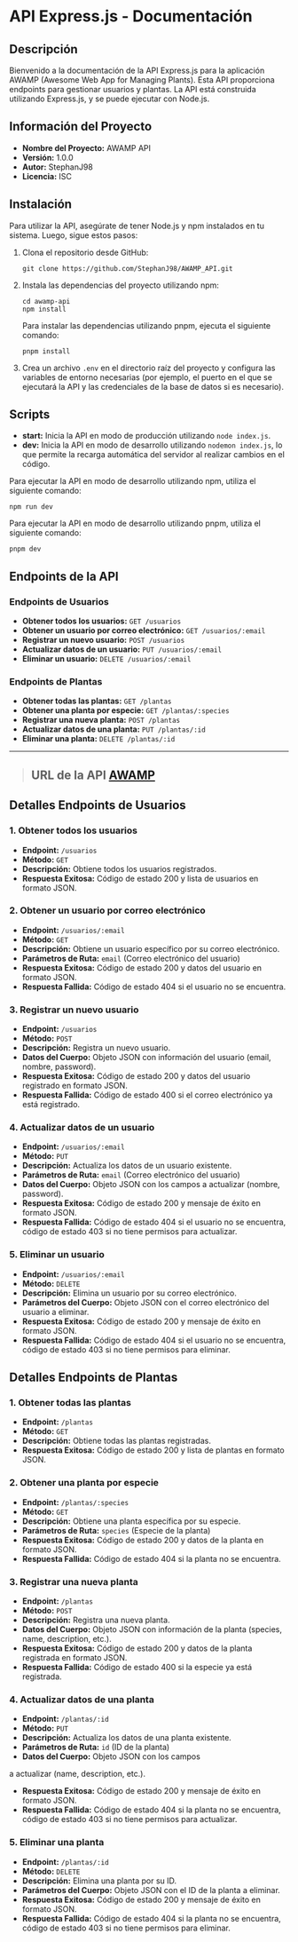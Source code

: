 # API Express.js - Documentación

## Descripción
Bienvenido a la documentación de la API Express.js para la aplicación AWAMP (Awesome Web App for Managing Plants). Esta API proporciona endpoints para gestionar usuarios y plantas. La API está construida utilizando Express.js, y se puede ejecutar con Node.js.

## Información del Proyecto

- **Nombre del Proyecto:** AWAMP API
- **Versión:** 1.0.0
- **Autor:** StephanJ98
- **Licencia:** ISC

## Instalación
Para utilizar la API, asegúrate de tener Node.js y npm instalados en tu sistema. Luego, sigue estos pasos:

1. Clona el repositorio desde GitHub:
   ```
   git clone https://github.com/StephanJ98/AWAMP_API.git
   ```

2. Instala las dependencias del proyecto utilizando npm:
   ```
   cd awamp-api
   npm install
   ```

   Para instalar las dependencias utilizando pnpm, ejecuta el siguiente comando:
   ```
   pnpm install
   ```

3. Crea un archivo `.env` en el directorio raíz del proyecto y configura las variables de entorno necesarias (por ejemplo, el puerto en el que se ejecutará la API y las credenciales de la base de datos si es necesario).

## Scripts

- **start:** Inicia la API en modo de producción utilizando `node index.js`.
- **dev:** Inicia la API en modo de desarrollo utilizando `nodemon index.js`, lo que permite la recarga automática del servidor al realizar cambios en el código.

Para ejecutar la API en modo de desarrollo utilizando npm, utiliza el siguiente comando:
```
npm run dev
```

Para ejecutar la API en modo de desarrollo utilizando pnpm, utiliza el siguiente comando:
```
pnpm dev
```

## Endpoints de la API

### Endpoints de Usuarios
- **Obtener todos los usuarios:** `GET /usuarios`
- **Obtener un usuario por correo electrónico:** `GET /usuarios/:email`
- **Registrar un nuevo usuario:** `POST /usuarios`
- **Actualizar datos de un usuario:** `PUT /usuarios/:email`
- **Eliminar un usuario:** `DELETE /usuarios/:email`

### Endpoints de Plantas
- **Obtener todas las plantas:** `GET /plantas`
- **Obtener una planta por especie:** `GET /plantas/:species`
- **Registrar una nueva planta:** `POST /plantas`
- **Actualizar datos de una planta:** `PUT /plantas/:id`
- **Eliminar una planta:** `DELETE /plantas/:id`

---

> ## URL de la API [AWAMP](https://awamp-api.vercel.app)

## Detalles Endpoints de Usuarios 

### 1. Obtener todos los usuarios
  - **Endpoint:** `/usuarios`
  - **Método:** `GET`
  - **Descripción:** Obtiene todos los usuarios registrados.
  - **Respuesta Exitosa:** Código de estado 200 y lista de usuarios en formato JSON.
  
### 2. Obtener un usuario por correo electrónico
  - **Endpoint:** `/usuarios/:email`
  - **Método:** `GET`
  - **Descripción:** Obtiene un usuario específico por su correo electrónico.
  - **Parámetros de Ruta:** `email` (Correo electrónico del usuario)
  - **Respuesta Exitosa:** Código de estado 200 y datos del usuario en formato JSON.
  - **Respuesta Fallida:** Código de estado 404 si el usuario no se encuentra.

### 3. Registrar un nuevo usuario
  - **Endpoint:** `/usuarios`
  - **Método:** `POST`
  - **Descripción:** Registra un nuevo usuario.
  - **Datos del Cuerpo:** Objeto JSON con información del usuario (email, nombre, password).
  - **Respuesta Exitosa:** Código de estado 200 y datos del usuario registrado en formato JSON.
  - **Respuesta Fallida:** Código de estado 400 si el correo electrónico ya está registrado.

### 4. Actualizar datos de un usuario
  - **Endpoint:** `/usuarios/:email`
  - **Método:** `PUT`
  - **Descripción:** Actualiza los datos de un usuario existente.
  - **Parámetros de Ruta:** `email` (Correo electrónico del usuario)
  - **Datos del Cuerpo:** Objeto JSON con los campos a actualizar (nombre, password).
  - **Respuesta Exitosa:** Código de estado 200 y mensaje de éxito en formato JSON.
  - **Respuesta Fallida:** Código de estado 404 si el usuario no se encuentra, código de estado 403 si no tiene permisos para actualizar.

### 5. Eliminar un usuario
  - **Endpoint:** `/usuarios/:email`
  - **Método:** `DELETE`
  - **Descripción:** Elimina un usuario por su correo electrónico.
  - **Parámetros del Cuerpo:** Objeto JSON con el correo electrónico del usuario a eliminar.
  - **Respuesta Exitosa:** Código de estado 200 y mensaje de éxito en formato JSON.
  - **Respuesta Fallida:** Código de estado 404 si el usuario no se encuentra, código de estado 403 si no tiene permisos para eliminar.

## Detalles Endpoints de Plantas

### 1. Obtener todas las plantas
  - **Endpoint:** `/plantas`
  - **Método:** `GET`
  - **Descripción:** Obtiene todas las plantas registradas.
  - **Respuesta Exitosa:** Código de estado 200 y lista de plantas en formato JSON.

### 2. Obtener una planta por especie
  - **Endpoint:** `/plantas/:species`
  - **Método:** `GET`
  - **Descripción:** Obtiene una planta específica por su especie.
  - **Parámetros de Ruta:** `species` (Especie de la planta)
  - **Respuesta Exitosa:** Código de estado 200 y datos de la planta en formato JSON.
  - **Respuesta Fallida:** Código de estado 404 si la planta no se encuentra.

### 3. Registrar una nueva planta
  - **Endpoint:** `/plantas`
  - **Método:** `POST`
  - **Descripción:** Registra una nueva planta.
  - **Datos del Cuerpo:** Objeto JSON con información de la planta (species, name, description, etc.).
  - **Respuesta Exitosa:** Código de estado 200 y datos de la planta registrada en formato JSON.
  - **Respuesta Fallida:** Código de estado 400 si la especie ya está registrada.

### 4. Actualizar datos de una planta
  - **Endpoint:** `/plantas/:id`
  - **Método:** `PUT`
  - **Descripción:** Actualiza los datos de una planta existente.
  - **Parámetros de Ruta:** `id` (ID de la planta)
  - **Datos del Cuerpo:** Objeto JSON con los campos

 a actualizar (name, description, etc.).
  - **Respuesta Exitosa:** Código de estado 200 y mensaje de éxito en formato JSON.
  - **Respuesta Fallida:** Código de estado 404 si la planta no se encuentra, código de estado 403 si no tiene permisos para actualizar.

### 5. Eliminar una planta
  - **Endpoint:** `/plantas/:id`
  - **Método:** `DELETE`
  - **Descripción:** Elimina una planta por su ID.
  - **Parámetros del Cuerpo:** Objeto JSON con el ID de la planta a eliminar.
  - **Respuesta Exitosa:** Código de estado 200 y mensaje de éxito en formato JSON.
  - **Respuesta Fallida:** Código de estado 404 si la planta no se encuentra, código de estado 403 si no tiene permisos para eliminar.
